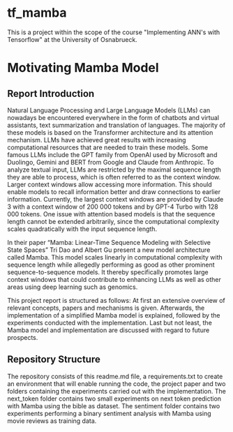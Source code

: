 # tf_mamba
This is a project within the scope of the course "Implementing ANN's with Tensorflow" at the University of Osnabrueck.

# Motivating Mamba Model
## Report Introduction
Natural Language Processing and Large Language Models (LLMs) can nowadays be encountered everywhere in the form of chatbots and virtual assistants, text summarization and translation of languages.
The majority of these models is based on the Transformer architecture and its attention mechanism.
LLMs have achieved great results with increasing computational resources that are needed to train these models.
Some famous LLMs include the GPT family from OpenAI used by Microsoft and Duolingo, Gemini and BERT from Google and Claude from Anthropic. 
To analyze textual input, LLMs are restricted by the maximal sequence length they are able to process, which is often referred to as the context window.
Larger context windows allow accessing more information. 
This should enable models to recall information better and draw connections to earlier information.
Currently, the largest context windows are provided by Claude 3 with a context window of 200 000 tokens and by GPT-4 Turbo with 128 000 tokens. 
One issue with attention based models is that the sequence length cannot be extended arbitrarily, since the computational complexity scales quadratically with the input sequence length.

In their paper “Mamba: Linear-Time Sequence Modeling with Selective State Spaces”  Tri Dao and Albert Gu present a new model architecture called Mamba.
This model scales linearly in computational complexity with sequence length while allegedly performing as good as other prominent sequence-to-sequence models.
It thereby specifically promotes large context windows that could contribute to enhancing LLMs as well as other areas using deep learning such as genomics.

This project report is structured as follows: 
At first an extensive overview of relevant concepts, papers and mechanisms is given. Afterwards, the implementation of a simplified Mamba model is explained, followed by the experiments conducted with the implementation. Last but not least, the Mamba model and implementation are discussed with regard to future prospects. 


## Repository Structure
The repository consists of this readme.md file, a requirements.txt to create an environment that will enable running the code, the project paper and two folders containing the experiments carried out with the implementation. The next_token folder contains two small experiments on next token prediction with Mamba using the bible as dataset. The sentiment folder contains two experiments performing a binary sentiment analysis with Mamba using movie reviews as training data.
